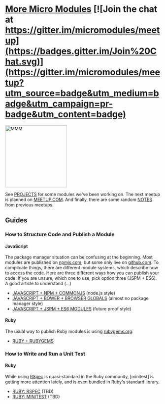 # [More Micro Modules](http://moremicromodules.org) [![Join the chat at https://gitter.im/micromodules/meetup](https://badges.gitter.im/Join%20Chat.svg)](https://gitter.im/micromodules/meetup?utm_source=badge&utm_medium=badge&utm_campaign=pr-badge&utm_content=badge)

<img width="200" src="http://moremicromodules.org/mmm.png" alt="MMM">

See [PROJECTS](https://github.com/micromodules/meetup/blob/master/PROJECTS.md) for some modules we've been working on. The next meetup is planned on [MEETUP.COM](http://www.meetup.com/More-Micro-Modules). And finally, there are some random [NOTES](https://github.com/micromodules/meetup/blob/master/NOTES.md) from previous meetups.

## Guides
### How to Structure Code and Publish a Module

#### JavaScript

The package manager situation can be confusing at the beginning. Most modules are published on [npmjs.com](http://npmjs.com/), but some only live on [github.com](https://github.com). To complicate things, there are different module systems, which describe how to access the code. Here are three different ways how you can publish your code. If you are unsure, which one to use, pick option three (JSPM + ES6). A good article to understand (...)

* [JAVASCRIPT + NPM + COMMONJS](https://github.com/micromodules/meetup/blob/master/GUIDES/MODULES/JAVASCRIPT-NPM-COMMONJS.md) (node.js style)
* [JAVASCRIPT + BOWER + BROWSER GLOBALS](https://github.com/micromodules/meetup/blob/master/GUIDES/MODULES/JAVASCRIPT-BOWER-GLOBALS.md) (almost no package manager style)
* [JAVASCRIPT + JSPM + ES6 MODULES](https://github.com/micromodules/meetup/blob/master/GUIDES/MODULES/JAVASCRIPT-JSPM-ES6.md) (future proof style)

#### Ruby

The usual way to publish Ruby modules is using [rubygems.org](https://rubygems.org):

* [RUBY + RUBYGEMS](https://github.com/micromodules/meetup/blob/master/GUIDES/MODULES/RUBY-RUBYGEMS.md)


### How to Write and Run a Unit Test

#### Ruby

While using [RSpec](...) is quasi-standard in the Ruby community, [minitest] is getting more attention lately, and is even bundled in Ruby's standard library.

* [RUBY: RSPEC](https://github.com/micromodules/meetup/blob/master/GUIDES/TESTS/RUBY-RSPEC.md) (TBD)
* [RUBY: MINITEST](https://github.com/micromodules/meetup/blob/master/GUIDES/TESTS/RUBY-MINITEST.md) (TBD)
